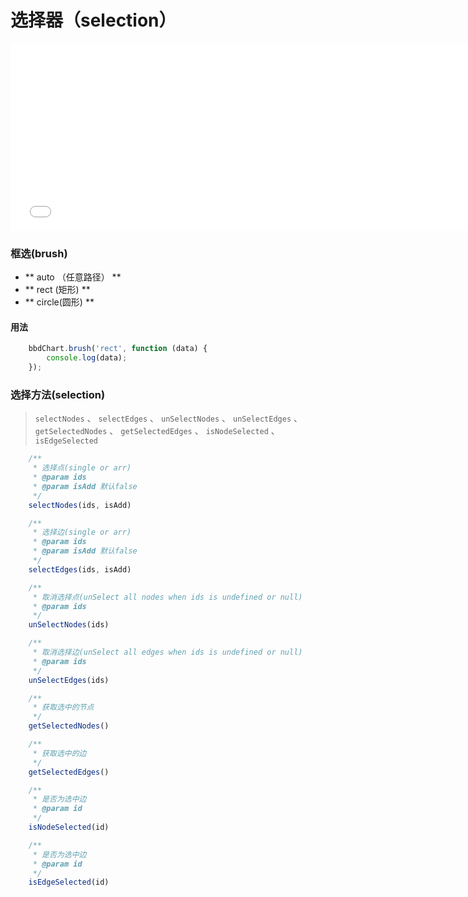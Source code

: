 # 选择器（selection）

<iframe src="./examples/selection.html" width="750px" height="300px" frameborder="0" scrolling="no"> </iframe>

### 框选(brush)

- ** auto （任意路径） **
- ** rect  (矩形)     **
- ** circle(圆形)     **

#### 用法

```javascript
    bbdChart.brush('rect', function (data) {
        console.log(data);
    });
```

### 选择方法(selection)

> `selectNodes` 、  `selectEdges` 、  `unSelectNodes` 、  `unSelectEdges` 、  `getSelectedNodes` 、  `getSelectedEdges` 、  `isNodeSelected` 、 `isEdgeSelected`

```javascript
    /**
     * 选择点(single or arr)
     * @param ids
     * @param isAdd 默认false
     */
    selectNodes(ids, isAdd)

    /**
     * 选择边(single or arr)
     * @param ids
     * @param isAdd 默认false
     */
    selectEdges(ids, isAdd)

    /**
     * 取消选择点(unSelect all nodes when ids is undefined or null)
     * @param ids
     */
    unSelectNodes(ids)

    /**
     * 取消选择边(unSelect all edges when ids is undefined or null)
     * @param ids
     */
    unSelectEdges(ids)

    /**
     * 获取选中的节点
     */
    getSelectedNodes()

    /**
     * 获取选中的边
     */
    getSelectedEdges()

    /**
     * 是否为选中边
     * @param id
     */
    isNodeSelected(id)

    /**
     * 是否为选中边
     * @param id
     */
    isEdgeSelected(id)
```